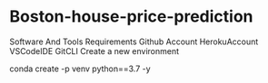 # Boston-house-price-prediction
Software And Tools Requirements
Github Account
HerokuAccount
VSCodeIDE
GitCLI
Create a new environment

conda create -p venv python==3.7 -y
